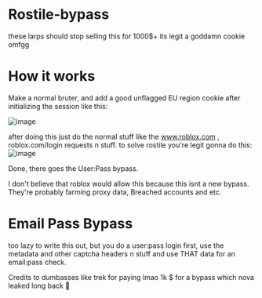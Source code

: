 # Rostile-bypass
these larps should stop selling this for 1000$+ its legit a goddamn cookie omfgg

# How it works

Make a normal bruter, and add a good unflagged EU region cookie after initializing the session like this:

![image](https://github.com/user-attachments/assets/6e2db88d-bf89-4661-835c-b944ffb9085b)


after doing this just do the normal stuff like the www.roblox.com , roblox.com/login requests n stuff. to solve rostile you're legit gonna do this:
![image](https://github.com/user-attachments/assets/22fddfbe-7001-45f4-839d-af4e902e1d13)

Done, there goes the User:Pass bypass. 

I don't believe that roblox would allow this because this isnt a new bypass. They're probably farming proxy data, Breached accounts and etc. 


# Email Pass Bypass



too lazy to write this out, but you do a user:pass login first, use the metadata and other captcha headers n stuff and use THAT data for an email:pass check.


Credits to dumbasses like trek for paying lmao 1k $ for a bypass which nova leaked long back 🤣
